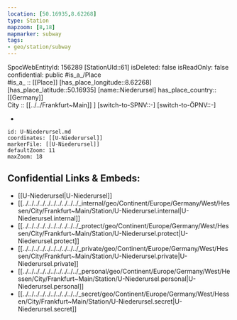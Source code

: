 ```yaml
---
location: [50.16935,8.62268] 
type: Station 
mapzoom: [8,18] 
mapmarker: subway 
tags:
- geo/station/subway
---
```

SpocWebEntityId: 156289
[StationUId::61] 
isDeleted: false
isReadOnly: false
confidential: public
#is_a_/Place  
#is_a_ :: [[Place]] 
[has_place_longitude::8.62268] 
[has_place_latitude::50.16935] 
[name::Niederursel] 
has_place_country:: [[Germany]]  
City :: [[../../Frankfurt~Main]] ] 
[switch-to-SPNV::-] 
[switch-to-ÖPNV::-] 

-

```leaflet
id: U-Niederursel.md
coordinates: [[U-Niederursel]] 
markerFile: [[U-Niederursel]] 
defaultZoom: 11 
maxZoom: 18
```


## Confidential Links & Embeds: 
- [[U-Niederursel|U-Niederursel]] 
- [[../../../../../../../../../../_internal/geo/Continent/Europe/Germany/West/Hessen/City/Frankfurt~Main/Station/U-Niederursel.internal|U-Niederursel.internal]] 
- [[../../../../../../../../../../_protect/geo/Continent/Europe/Germany/West/Hessen/City/Frankfurt~Main/Station/U-Niederursel.protect|U-Niederursel.protect]] 
- [[../../../../../../../../../../_private/geo/Continent/Europe/Germany/West/Hessen/City/Frankfurt~Main/Station/U-Niederursel.private|U-Niederursel.private]] 
- [[../../../../../../../../../../_personal/geo/Continent/Europe/Germany/West/Hessen/City/Frankfurt~Main/Station/U-Niederursel.personal|U-Niederursel.personal]] 
- [[../../../../../../../../../../_secret/geo/Continent/Europe/Germany/West/Hessen/City/Frankfurt~Main/Station/U-Niederursel.secret|U-Niederursel.secret]] 
